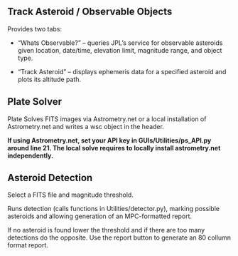 ## Track Asteroid / Observable Objects
Provides two tabs:

- “Whats Observable?” – queries JPL’s service for observable asteroids given location, date/time, elevation limit, magnitude range, and object type.

- “Track Asteroid” – displays ephemeris data for a specified asteroid and plots its altitude path.
## Plate Solver

Plate Solves FITS images via Astrometry.net or a local installation of Astrometry.net and writes a wsc object in the header.

**If using Astrometry.net, set your API key in GUIs/Utilities/ps_API.py around line 21.
The local solve requires to locally install astrometry.net independently.**

## Asteroid Detection

Select a FITS file and magnitude threshold.

Runs detection (calls functions in Utilities/detector.py), marking possible asteroids and allowing generation of an MPC-formatted report.

If no asteroid is found lower the threshold and if there are too many detections do the opposite. 
Use the report button to generate an 80 collumn format report.
